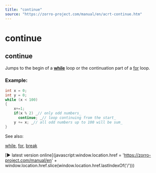 ```yaml
---
title: "continue"
source: "https://zorro-project.com/manual/en/acrt-continue.htm"
---
```


# continue

## continue

Jumps to the begin of a **[while](053_while_do.md)** loop or the continuation part of a [for](012_Performance_Report.md) loop.

### Example:

```c
int x = 0;
int y = 0;
while (x < 100)
{ 
 	x+=1;
 	if(x % 2) _// only odd numbers_
 	  continue; _// loop continuing from the start_
 	y += x; _// all odd numbers up to 100 will be sum_
}
```

See also:

[](053_while_do.md)[while](053_while_do.md), [for](012_Performance_Report.md), [break](acrt-break.md)

[► latest version online](javascript:window.location.href = 'https://zorro-project.com/manual/en' + window.location.href.slice\(window.location.href.lastIndexOf\('/'\)\))